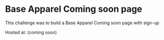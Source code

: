 # Base Apparel Coming soon page
This challenge was to build a Base Apparel Coming soon page with sign-up 

Hosted at: (coming soon)


